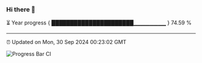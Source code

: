 ### Hi there 👋

⏳ Year progress { ██████████████████████▁▁▁▁▁▁▁▁ } 74.59 %

---

⏰ Updated on Mon, 30 Sep 2024 00:23:02 GMT

![Progress Bar CI](https://github.com/liununu/liununu/workflows/Progress%20Bar%20CI/badge.svg)
